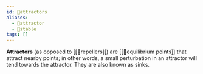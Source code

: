 ```yaml
---
id: 📘attractors
aliases:
  - 📘attractor
  - 📘stable
tags: []
---
```


**Attractors** (as opposed to [[📘repellers]]) are [[📘equilibrium points]] that attract nearby points; in other words, a small perturbation in an attractor will tend towards the attractor. They are also known as sinks. 
